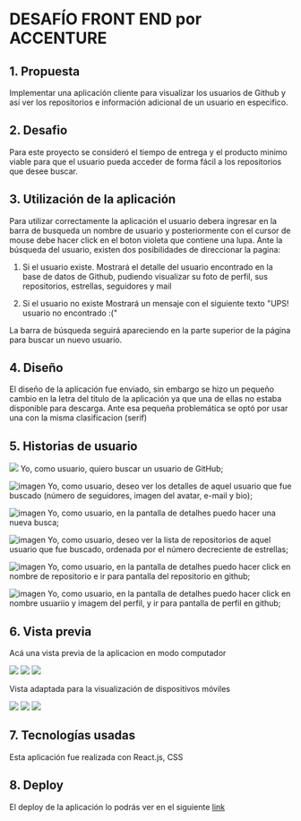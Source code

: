 # DESAFÍO FRONT END por ACCENTURE

## 1. Propuesta

Implementar una aplicación cliente para visualizar los usuarios de Github y así ver los repositorios e información
adicional de un usuario en especifico.

## 2. Desafio

Para este proyecto se consideró el tiempo de entrega y el producto minimo viable para que el usuario pueda acceder
de forma fácil a los repositorios que desee buscar.

## 3. Utilización de la aplicación

Para utilizar correctamente la aplicación el usuario debera ingresar en la barra de busqueda un nombre de usuario
y posteriormente con el cursor de mouse debe hacer click en el boton violeta que contiene una lupa. 
Ante la búsqueda del usuario, existen dos posibilidades de direccionar la pagina:

1. Si el usuario existe.
Mostrará el detalle del usuario encontrado en la base de datos de Github, pudiendo visualizar su foto de perfil, sus repositorios, estrellas, seguidores y mail

2. Si el usuario no existe
Mostrará un mensaje con el siguiente texto "UPS! usuario no encontrado :("

La barra de búsqueda seguirá apareciendo en la parte superior de la página para buscar un nuevo usuario.

## 4. Diseño

El diseño de la aplicación fue enviado, sin embargo se hizo un pequeño cambio en la letra del titulo de la aplicación
ya que una de ellas no estaba disponible para descarga. Ante esa pequeña problemática se optó por usar una con la misma clasificacion (serif)

## 5. Historias de usuario

<img src = "http://imgfz.com/i/INPoCya.png"> Yo, como usuario, quiero buscar un usuario de GitHub;

![imagen](http://imgfz.com/i/INPoCya.png) Yo, como usuario, deseo ver los detalles de aquel usuario que fue buscado (número de seguidores, imagen del avatar, e-mail y bio);

![imagen](http://imgfz.com/i/INPoCya.png) Yo, como usuario, en la pantalla de detalhes puedo hacer una nueva busca;

![imagen](http://imgfz.com/i/INPoCya.png) Yo, como usuario, deseo ver la lista de repositorios de aquel usuario que fue buscado, ordenada por el número decreciente de estrellas;

![imagen](http://imgfz.com/i/INPoCya.png) Yo, como usuario, en la pantalla de detalhes puedo hacer click en nombre de repositorio e ir para pantalla del repositorio en github;

![imagen](http://imgfz.com/i/INPoCya.png) Yo, como usuario, en la pantalla de detalhes puedo hacer click en nombre usuariio y imagem del perfil, y ir para pantalla de perfil en github;

## 6. Vista previa

Acá una vista previa de la aplicacion en modo computador

<img src= "http://imgfz.com/i/SqEiTL6.jpeg">
<img src= "http://imgfz.com/i/WwhCYdu.jpeg">
<img src= "http://imgfz.com/i/01pWnyt.jpeg">



Vista adaptada para la visualización de dispositivos móviles

<img src= "http://imgfz.com/i/RhFLjUt.jpeg">
<img src= "http://imgfz.com/i/zEHdR0r.jpeg">
<img src= "http://imgfz.com/i/GTwz5CB.jpeg">



## 7. Tecnologías usadas

Esta aplicación fue realizada con React.js, CSS

## 8. Deploy

El deploy de la aplicación lo podrás ver en el siguiente [link](https://)


